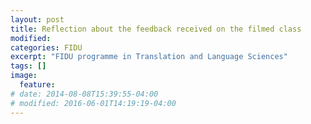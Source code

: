 ```yaml
---
layout: post
title: Reflection about the feedback received on the filmed class
modified:
categories: FIDU
excerpt: "FIDU programme in Translation and Language Sciences"
tags: []
image:
  feature:
# date: 2014-08-08T15:39:55-04:00
# modified: 2016-06-01T14:19:19-04:00
---
```

